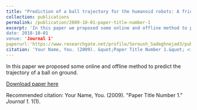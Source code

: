```yaml
---
title: "Prediction of a ball trajectory for the humanoid robots: A friction-based study"
collection: publications
permalink: /publication/2009-10-01-paper-title-number-1
excerpt: 'In this paper we proposed some online and offline method to predict the trajectory of a ball on ground. 
date: 2018-10-01
venue: 'Journal 1'
paperurl:'https://www.researchgate.net/profile/Soroush_Sadeghnejad3/publication/325477718_Prediction_of_a_ball_trajectory_for_the_humanoid_robots_A_friction-based_study/links/5b104732aca2723d9978c212/Prediction-of-a-ball-trajectory-for-the-humanoid-robots-A-friction-based-study.pdf'
citation: 'Your Name, You. (2009). &quot;Paper Title Number 1.&quot; <i>Journal 1</i>. 1(1).'
---
```

In this paper we proposed some online and offline method to predict the trajectory of a ball on ground.

[Download paper here](https://www.researchgate.net/profile/Soroush_Sadeghnejad3/publication/325477718_Prediction_of_a_ball_trajectory_for_the_humanoid_robots_A_friction-based_study/links/5b104732aca2723d9978c212/Prediction-of-a-ball-trajectory-for-the-humanoid-robots-A-friction-based-study.pdf)

Recommended citation: Your Name, You. (2009). "Paper Title Number 1." <i>Journal 1</i>. 1(1).
